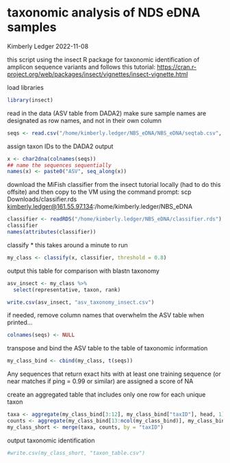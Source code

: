 taxonomic analysis of NDS eDNA samples
================
Kimberly Ledger
2022-11-08

this script using the insect R package for taxonomic identification of
amplicon sequence variants and follows this tutorial:
<https://cran.r-project.org/web/packages/insect/vignettes/insect-vignette.html>

load libraries

``` r
library(insect)
```

read in the data (ASV table from DADA2) make sure sample names are
designated as row names, and not in their own column

``` r
seqs <- read.csv("/home/kimberly.ledger/NBS_eDNA/NBS_eDNA/seqtab.csv", row.names = 1)
```

assign taxon IDs to the DADA2 output

``` r
x <- char2dna(colnames(seqs))
## name the sequences sequentially
names(x) <- paste0("ASV", seq_along(x))
```

download the MiFish classifier from the insect tutorial locally (had to
do this offsite) and then copy to the VM using the command prompt: scp
Downloads/classifier.rds
<kimberly.ledger@161.55.97.134>:/home/kimberly.ledger/NBS_eDNA

``` r
classifier <- readRDS("/home/kimberly.ledger/NBS_eDNA/classifier.rds")
classifier
names(attributes(classifier))
```

classify \* this takes around a minute to run

``` r
my_class <- classify(x, classifier, threshold = 0.8)
```

output this table for comparison with blastn taxonomy

``` r
asv_insect <- my_class %>%
  select(representative, taxon, rank)

write.csv(asv_insect, "asv_taxonomy_insect.csv")
```

if needed, remove column names that overwhelm the ASV table when
printed…

``` r
colnames(seqs) <- NULL
```

transpose and bind the ASV table to the table of taxonomic information

``` r
my_class_bind <- cbind(my_class, t(seqs))
```

Any sequences that return exact hits with at least one training sequence
(or near matches if ping = 0.99 or similar) are assigned a score of NA

create an aggregated table that includes only one row for each unique
taxon

``` r
taxa <- aggregate(my_class_bind[3:12], my_class_bind["taxID"], head, 1)
counts <- aggregate(my_class_bind[13:ncol(my_class_bind)], my_class_bind["taxID"], sum)
my_class_short <- merge(taxa, counts, by = "taxID")
```

output taxonomic identification

``` r
#write.csv(my_class_short, "taxon_table.csv")
```
